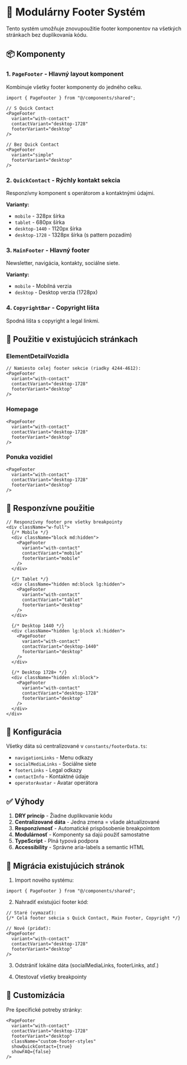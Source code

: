 # 🚀 Modulárny Footer Systém

Tento systém umožňuje znovupoužitie footer komponentov na všetkých stránkach bez duplikovania kódu.

## 📦 Komponenty

### 1. `PageFooter` - Hlavný layout komponent
Kombinuje všetky footer komponenty do jedného celku.

```tsx
import { PageFooter } from "@/components/shared";

// S Quick Contact
<PageFooter 
  variant="with-contact"
  contactVariant="desktop-1728"
  footerVariant="desktop"
/>

// Bez Quick Contact
<PageFooter 
  variant="simple"
  footerVariant="desktop"
/>
```

### 2. `QuickContact` - Rýchly kontakt sekcia
Responzívny komponent s operátorom a kontaktnými údajmi.

**Varianty:**
- `mobile` - 328px šírka
- `tablet` - 680px šírka  
- `desktop-1440` - 1120px šírka
- `desktop-1728` - 1328px šírka (s pattern pozadím)

### 3. `MainFooter` - Hlavný footer
Newsletter, navigácia, kontakty, sociálne siete.

**Varianty:**
- `mobile` - Mobilná verzia
- `desktop` - Desktop verzia (1728px)

### 4. `CopyrightBar` - Copyright lišta
Spodná lišta s copyright a legal linkmi.

## 🎯 Použitie v existujúcich stránkach

### ElementDetailVozidla
```tsx
// Namiesto celej footer sekcie (riadky 4244-4612):
<PageFooter 
  variant="with-contact"
  contactVariant="desktop-1728"
  footerVariant="desktop"
/>
```

### Homepage
```tsx
<PageFooter 
  variant="with-contact"
  contactVariant="desktop-1728"
  footerVariant="desktop"
/>
```

### Ponuka vozidiel
```tsx
<PageFooter 
  variant="with-contact"
  contactVariant="desktop-1728"
  footerVariant="desktop"
/>
```

## 📱 Responzívne použitie

```tsx
// Responzívny footer pre všetky breakpointy
<div className="w-full">
  {/* Mobile */}
  <div className="block md:hidden">
    <PageFooter 
      variant="with-contact"
      contactVariant="mobile"
      footerVariant="mobile"
    />
  </div>

  {/* Tablet */}
  <div className="hidden md:block lg:hidden">
    <PageFooter 
      variant="with-contact"
      contactVariant="tablet"
      footerVariant="desktop"
    />
  </div>

  {/* Desktop 1440 */}
  <div className="hidden lg:block xl:hidden">
    <PageFooter 
      variant="with-contact"
      contactVariant="desktop-1440"
      footerVariant="desktop"
    />
  </div>

  {/* Desktop 1728+ */}
  <div className="hidden xl:block">
    <PageFooter 
      variant="with-contact"
      contactVariant="desktop-1728"
      footerVariant="desktop"
    />
  </div>
</div>
```

## 🔧 Konfigurácia

Všetky dáta sú centralizované v `constants/footerData.ts`:

- `navigationLinks` - Menu odkazy
- `socialMediaLinks` - Sociálne siete
- `footerLinks` - Legal odkazy
- `contactInfo` - Kontaktné údaje
- `operatorAvatar` - Avatar operátora

## ✅ Výhody

1. **DRY princíp** - Žiadne duplikovanie kódu
2. **Centralizované dáta** - Jedna zmena = všade aktualizované
3. **Responzívnosť** - Automatické prispôsobenie breakpointom
4. **Modulárnosť** - Komponenty sa dajú použiť samostatne
5. **TypeScript** - Plná typová podpora
6. **Accessibility** - Správne aria-labels a semantic HTML

## 🚀 Migrácia existujúcich stránok

1. Import nového systému:
```tsx
import { PageFooter } from "@/components/shared";
```

2. Nahradiť existujúci footer kód:
```tsx
// Staré (vymazať):
{/* Celá footer sekcia s Quick Contact, Main Footer, Copyright */}

// Nové (pridať):
<PageFooter 
  variant="with-contact"
  contactVariant="desktop-1728"
  footerVariant="desktop"
/>
```

3. Odstrániť lokálne dáta (socialMediaLinks, footerLinks, atď.)

4. Otestovať všetky breakpointy

## 🎨 Customizácia

Pre špecifické potreby stránky:

```tsx
<PageFooter 
  variant="with-contact"
  contactVariant="desktop-1728"
  footerVariant="desktop"
  className="custom-footer-styles"
  showQuickContact={true}
  showFAQ={false}
/>
```
